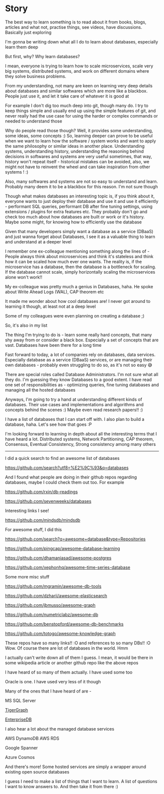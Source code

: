 # Story

The best way to learn something is to read about it from books, blogs, articles and what not, practise things, see videos, have discussions. Basically just exploring

I'm gonna be writing down what all I do to learn about databases, especially learn them deep

But first, why? Why learn databases?

I mean, everyone is trying to learn how to scale microservices, scale very big systems, distributed systems, and work on different domains where they solve business problems.

From my understanding, not many are keen on learning very deep details about databases and similar softwares which are more like a blackbox. People just use it, and let it take care of whatever it is good at

For example I don't dig too much deep into git, though many do. I try to keep things simple and usually end up using the simple features of git, and never really had the use case for using the harder or complex commands or needed to understand those

Why do people read those though? Well, it provides some understanding, some ideas, some concepts :) So, learning deeper can prove to be useful when we want to learn how the software / system works and want to apply the same philosophy or similar ideas in another place. Understanding systems, understanding history, understanding the reasoning behind decisions in softwares and systems are very useful sometimes, that way, history won't repeat itself - historical mistakes can be avoided, also, we might not have to reinvent the wheel and can take inspiration from other systems ! :)

Also, many softwares and systems are not so easy to understand and learn. Probably many deem it to be a blackbox for this reason. I'm not sure though

Though what makes databases an interesting topic is, if you think about it, everyone wants to just deploy their database and use it and use it efficiently - performant SQL queries, performant DB after fine tuning settings, using extensions / plugins for extra features etc. They probably don't go and check too much about how databases are built or work or it's history. Maybe some might, for knowing how to efficiently use the database

Given that many developers simply want a database as a service (DBaaS) and just wanna forget about Databases, I see it as a valuable thing to learn and understand at a deeper level

I remember one ex-colleague mentioning something along the lines of - People always think about microservices and think it's stateless and think how it can be scaled how much ever one wants. The reality is, if the microservice has a database, then the database is a bottleneck for scaling. If the database cannot scale, simply horizontally scaling the microservices alone won't work!!

My ex-colleague was pretty much a genius in Databases, haha. He spoke about Write Ahead Logs (WAL), CAP theorem etc

It made me wonder about how cool databases are! I never got around to learning it though, at least not at a deep level

Some of my colleagues were even planning on creating a database ;)

So, it's also in my list

The thing I'm trying to do is - learn some really hard concepts, that many shy away from or consider a black box. Especially a set of concepts that are vast. Databases have been there for a long time

Fast forward to today, a lot of companies rely on databases, data services. Especially database as a service (DBaaS) services, or are managing their own databases - probably even struggling to do so, as it's not so easy 😅

There are special roles called Database Administrators. I'm not sure what all they do. I'm guessing they know Databases to a good extent. I have read one set of responsibilities as - optimizing queries, fine tuning databases and managing all the hosted databases

Anyways, I'm going to try a hand at understanding different kinds of databases. Their use cases and implementations and algorithms and concepts behind the scenes :) Maybe even read research papers!! :)

I have a list of databases that I can start off with. I also plan to build a database, haha. Let's see how that goes :P

I'm looking forward to learning in depth about all the interesting terms that I have heard a lot. Distributed systems, Network Partitioning, CAP theorem, Consensus, Eventual Consistency, Strong consistency among many others

---

I did a quick search to find an awesome list of databases

https://github.com/search?utf8=%E2%9C%93&q=databases

And I found what people are doing in their github repos regarding databases, maybe I could check them out too. For example

https://github.com/rxin/db-readings

https://github.com/sevenweeks/databases

Interesting links I see!

https://github.com/mindsdb/mindsdb

For awesome stuff, I did this

https://github.com/search?q=awesome+database&type=Repositories

https://github.com/pingcap/awesome-database-learning

https://github.com/dhamaniasad/awesome-postgres

https://github.com/xephonhq/awesome-time-series-database

Some more misc stuff

https://github.com/mgramin/awesome-db-tools

https://github.com/dzharii/awesome-elasticsearch

https://github.com/jbmusso/awesome-graph

https://github.com/numetriclabz/awesome-db

https://github.com/benstopford/awesome-db-benchmarks

https://github.com/totogo/awesome-knowledge-graph

These repos have so many links!! :O and references to so many DBs!! :O Wow. Of course there are lot of databases in the world. Hmm

I actually can't write down all of them I guess. I mean, it would be there in some wikipedia article or another github repo like the above repos

I have heard of so many of them actually. I have used some too

Oracle is one. I have used very less of it though

Many of the ones that I have heard of are -

MS SQL Server

[TigerGraph](https://www.tigergraph.com/tigergraph-db)

[EnterpriseDB](https://www.enterprisedb.com)

I also hear a lot about the managed database services

AWS DynamoDB
AWS RDS

Google Spanner

Azure Cosmos

And there's more! Some hosted services are simply a wrapper around existing open source databases

I guess I need to make a list of things that I want to learn. A list of questions I want to know answers to. And then take it from there :)
